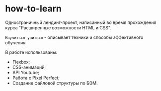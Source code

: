# how-to-learn
Одностраничный лендинг-проект, написанный во время прохождения курса "Расширенные возможности HTML и CSS".

`Научиться учиться` - описывает техники и способы эффективного обучения.

В работе использованы:

- Flexbox;
- CSS-анимаций;
- API Youtube;
- Работа с Pixel Perfect;
- Создание файловой структуры по БЭМ.
